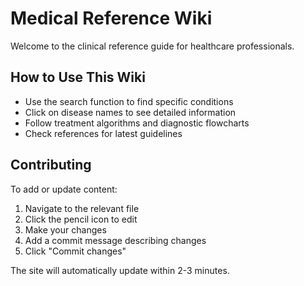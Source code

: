 # Medical Reference Wiki

Welcome to the clinical reference guide for healthcare professionals.

## How to Use This Wiki

* Use the search function to find specific conditions
* Click on disease names to see detailed information
* Follow treatment algorithms and diagnostic flowcharts
* Check references for latest guidelines

## Contributing

To add or update content:
1. Navigate to the relevant file
2. Click the pencil icon to edit
3. Make your changes
4. Add a commit message describing changes
5. Click "Commit changes"

The site will automatically update within 2-3 minutes.
